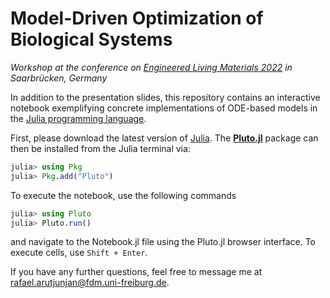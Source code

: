 # Model-Driven Optimization of Biological Systems

*Workshop at the conference on* [*Engineered Living Materials 2022*](https://www.livingmaterials2022.de/) *in Saarbrücken, Germany*

In addition to the presentation slides, this repository contains an interactive notebook exemplifying concrete implementations of ODE-based models in the [Julia programming language](https://julialang.org/).


First, please download the latest version of [Julia](https://julialang.org/downloads/). The [**Pluto.jl**](https://github.com/fonsp/Pluto.jl) package can then be installed from the Julia terminal via:
```julia
julia> using Pkg
julia> Pkg.add("Pluto")
```

To execute the notebook, use the following commands
```julia
julia> using Pluto
julia> Pluto.run()
```
and navigate to the Notebook.jl file using the Pluto.jl browser interface. To execute cells, use `Shift + Enter`.

If you have any further questions, feel free to message me at [rafael.arutjunjan@fdm.uni-freiburg.de](mailto:rafael.arutjunjan@fdm.uni-freiburg.de).
